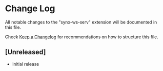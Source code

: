 # Change Log

All notable changes to the "synx-ws-serv" extension will be documented in this file.

Check [Keep a Changelog](http://keepachangelog.com/) for recommendations on how to structure this file.

## [Unreleased]

- Initial release